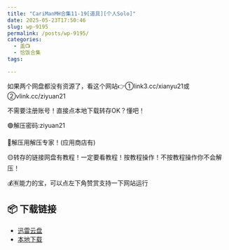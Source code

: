 ```yaml
---
title: "CariManMH合集11-19[道具][个人Solo]"
date: 2025-05-23T17:50:46
slug: wp-9195
permalink: /posts/wp-9195/
categories:
  - 盖📺
  - 恰饭合集
tags:

---
```


如果两个网盘都没有资源了，看这个网站👉①link3.cc/xianyu21或②vlink.cc/ziyuan21

不需要注册账号！直接点本地下载转存OK？懂吧！

🟢解压密码:ziyuan21

🔵解压用解压专家！(应用商店有)

🟡转存的链接网盘有教程！一定要看教程！按教程操作！不按教程操作你不会解压！

💰🈶能力的宝，可以点左下角赞赏支持一下网站运行

## 📦 下载链接
- [迅雷云盘](https://blziyuan21.com/pay-download/9195?key=abfc76f731&down_id=0)
- [本地下载](https://blziyuan21.com/pay-download/9195?key=abfc76f731&down_id=1)

